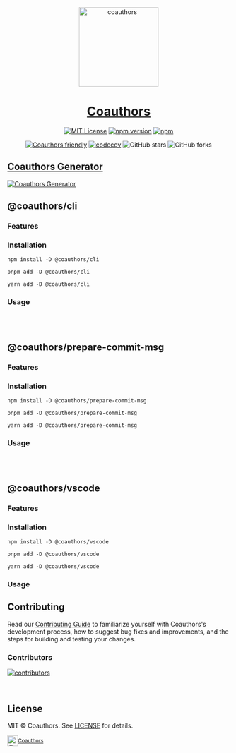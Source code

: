 <div align="center">
  <a href="https://coauthors.vercel.app" title="coauthors">
    <img src="https://raw.githubusercontent.com/coauthors/coauthors/main/assets/banner.png" alt="coauthors" height="180" />
    <h1 align="center">Coauthors</h1>
  </a>
</div>

<div align="center">

[![MIT License](https://img.shields.io/badge/license-MIT-blue.svg?style=for-the-badge&color=000&labelColor=000)](https://github.com/coauthors/coauthors/blob/main/LICENSE) [![npm version](https://img.shields.io/npm/v/@coauthors/core?color=000&labelColor=000&logo=npm&label=&style=for-the-badge)](https://www.npmjs.com/package/@coauthors/core) [![npm](https://img.shields.io/npm/dm/@coauthors/core?color=000&labelColor=000&style=for-the-badge)](https://www.npmjs.com/package/@coauthors/core)

[![Coauthors friendly](https://img.shields.io/badge/Coauthors-friendly-blue.svg)](http://coauthors.vercel.app) [![codecov](https://codecov.io/gh/coauthors/coauthors/branch/main/graph/badge.svg?token=H4VQ71NJ16)](https://codecov.io/gh/coauthors/coauthors) ![GitHub stars](https://img.shields.io/github/stars/coauthors/coauthors?style=social) ![GitHub forks](https://img.shields.io/github/forks/coauthors/coauthors?style=social)

</div>

## [Coauthors Generator](https://coauthors.vercel.app/docs/generator)

[![Coauthors Generator](https://raw.githubusercontent.com/coauthors/coauthors/main/docs/coauthors.vercel.app/public/img/generator-example.gif)](https://coauthors.vercel.app/docs/generator)

## @coauthors/cli

### Features

### Installation

```shell
npm install -D @coauthors/cli
```

```shell
pnpm add -D @coauthors/cli
```

```shell
yarn add -D @coauthors/cli
```

### Usage

<br/>
<br/>

## @coauthors/prepare-commit-msg

### Features

### Installation

```shell
npm install -D @coauthors/prepare-commit-msg
```

```shell
pnpm add -D @coauthors/prepare-commit-msg
```

```shell
yarn add -D @coauthors/prepare-commit-msg
```

### Usage

<br/>
<br/>

## @coauthors/vscode

### Features

### Installation

```shell
npm install -D @coauthors/vscode
```

```shell
pnpm add -D @coauthors/vscode
```

```shell
yarn add -D @coauthors/vscode
```

### Usage

## Contributing

Read our [Contributing Guide](./CONTRIBUTING.md) to familiarize yourself with Coauthors's development process, how to suggest bug fixes and improvements, and the steps for building and testing your changes.

### Contributors

[![contributors](https://contrib.rocks/image?repo=coauthors/coauthors)](https://github.com/coauthors/coauthors/graphs/contributors)

<br/>

## License

MIT © Coauthors. See [LICENSE](./LICENSE) for details.

<div align="center">
  <a title="Coauthors" href="https://github.com/coauthors">
    <div style='display:flex; align-items:center;'>
      <img alt="Coauthors" src="https://github.com/coauthors/coauthors/blob/main/assets/logo.png?raw=true" width="24">
      <sup>Coauthors</sup>
    </div>
  </a>
</div>
